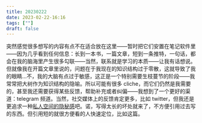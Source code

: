 ```yaml
---
title: 20230222
date: 2023-02-22-16:16
tags: [""]
draft: false
---
```


突然感觉很多想写的内容有点不在适合放在这里——暂时把它们安置在笔记软件里——因为几乎看到任何信息：长到一本书，一篇文章，短到一条推特，一句话，都会在我的脑海里产生很多勾联——当然，联系就是学习的本质——让我有话想说。但就像我在开篇文章里说的，问题在于我现在的知识结构过于零散，这就导致了我的眼睛...不，我的大脑有点过于敏感，这正是一个特别需要生枝蔓节的阶段——我常常把大树作为知识结构的隐喻。所以可能有很多 cliche，而它们仍然是我需要的，甚至我还需要获得某些反馈，帮助补充或者纠偏——我想到了一个更好的渠道：telegram 频道。当然，社交媒体上的反馈肯定更多，比如 twitter，但我还是更追求一种[私人空间的隐秘感]()吧。诺，写得太长的坏处就来了，不方便引用过去写的东西。但引用短的就很方便看的人快速定位，比如这篇。
